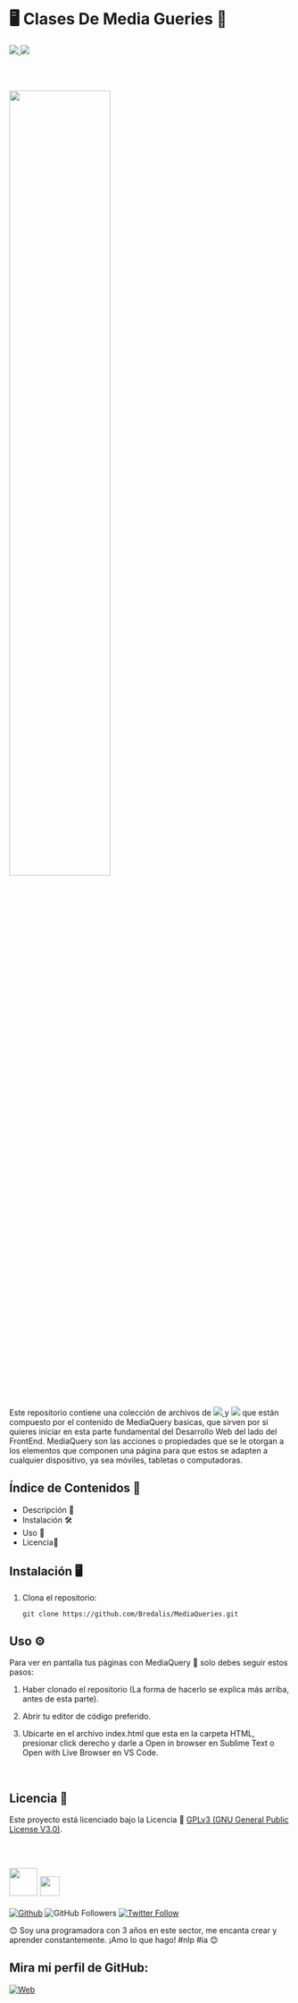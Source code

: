 <h1><b>🖥️ Clases De Media Gueries 📱</b></h1>

<a href="https://lenguajehtml.com/" target="_blank"> 
  <img src="https://img.shields.io/badge/HTML-E74C3C">
</a>
<a href="https://lenguajecss.com/" target="_blank">
  <img src="https://img.shields.io/badge/CSS-3498DB">  
</a>

<br><br>

<img src="https://i.pinimg.com/236x/ca/1e/a8/ca1ea804473ff7c647d772fecc2055a3.jpg" width="60%">

<p>
  Este repositorio contiene una colección de archivos de <a href="https://lenguajehtml.com/" target="_blank"><img src="https://img.shields.io/badge/HTML-E74C3C">
  </a> y <a href="https://lenguajecss.com/" target="_blank"><img src="https://img.shields.io/badge/CSS-3498DB"></a> que están compuesto por el contenido de MediaQuery
  basicas, que sirven por si quieres iniciar en esta parte fundamental del Desarrollo Web del lado del FrontEnd. MediaQuery
  son las acciones o propiedades que se le otorgan a los elementos que componen una página para que estos se adapten a cualquier
  dispositivo, ya sea móviles, tabletas o computadoras.  
</p>

## Índice de Contenidos 🧾

- Descripción 📝
- Instalación 🛠️
- Uso 📘
- Licencia📜

## Instalación 🖥️

1. Clona el repositorio:

    ```
    git clone https://github.com/Bredalis/MediaQueries.git
    ```
    
## Uso ⚙️

Para ver en pantalla tus páginas con MediaQuery 📱 solo debes seguir estos pasos:

1. Haber clonado el repositorio (La forma de hacerlo se explica más arriba, antes de esta parte).

2. Abrir tu editor de código preferido. 

3. Ubicarte en el archivo index.html que esta en la carpeta HTML, presionar click derecho y
darle a Open in browser en Sublime Text o Open with Live Browser en VS Code.

<br>

## Licencia 📜

Este proyecto está licenciado bajo la Licencia 📜 <a href="https://www.gnu.org/licenses/gpl-3.0.en.html" target="_blank">GPLv3 (GNU General Public License V3.0)</a>.

<br>

## <img src="https://avatars.githubusercontent.com/u/111624948?s=400&u=cd081f79392220d8cd2a22f2a8d5d3b18814350a&v=4" width="50" height="50"> <img src="https://readme-typing-svg.demolab.com?font=Roboto+Slab&color=%23FFFFFF&size=35&center=true&vCenter=true&width=450&duration=1500&pause=1000&lines=Hola,+soy;Bredalis+Gautreaux!" width="auto" height="35"/>
[![Github](https://img.shields.io/github/followers/Bredalis?label=Follow&style=social)](https://github.com/Bredalis)
![GitHub Followers](https://img.shields.io/github/stars/bredalis?style=social)
[![Twitter Follow](https://img.shields.io/twitter/follow/bredalis_P?style=social)](https://twitter.com/bredalis_P)

😊 Soy una programadora con 3 años en este sector, me encanta crear y aprender constantemente. ¡Amo lo que hago! #nlp #ia 😊

## Mira mi perfil de GitHub:
[![Web](https://img.shields.io/badge/GitHub-Bredalis-14a1f0?style=for-the-badge&logo=github&logoColor=white&labelColor=101010)](https://github.com/bredalis)

